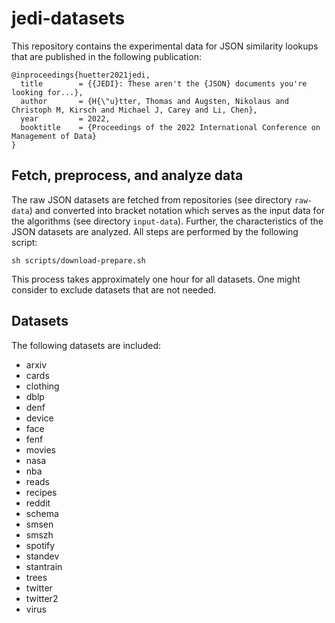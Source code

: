 # jedi-datasets

This repository contains the experimental data for JSON similarity lookups that are published in the following publication:

```
@inproceedings{huetter2021jedi,
  title        = {{JEDI}: These aren't the {JSON} documents you're looking for...},
  author       = {H{\"u}tter, Thomas and Augsten, Nikolaus and Christoph M, Kirsch and Michael J, Carey and Li, Chen},
  year         = 2022,
  booktitle    = {Proceedings of the 2022 International Conference on Management of Data}
}
```

## Fetch, preprocess, and analyze data

The raw JSON datasets are fetched from repositories (see directory `raw-data`) and converted into bracket notation which serves as the input data for the algorithms (see directory `input-data`). Further, the characteristics of the JSON datasets are analyzed. All steps are performed by the following script:
```
sh scripts/download-prepare.sh
```

This process takes approximately one hour for all datasets. One might 
consider to exclude datasets that are not needed.

## Datasets

The following datasets are included:
- arxiv
- cards
- clothing
- dblp
- denf
- device
- face
- fenf
- movies
- nasa
- nba
- reads
- recipes
- reddit
- schema
- smsen
- smszh
- spotify
- standev
- stantrain
- trees
- twitter
- twitter2
- virus